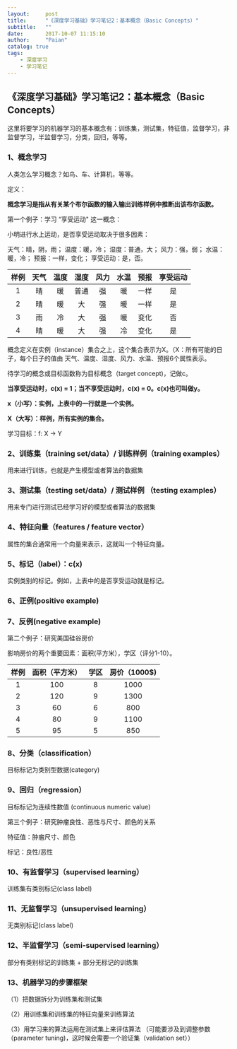 ```yaml
---
layout:     post
title:      "《深度学习基础》学习笔记2：基本概念（Basic Concepts）"
subtitle:   ""
date:       2017-10-07 11:15:10
author:     "Paian"
catalog: true
tags:
    - 深度学习
    - 学习笔记
---
```

## 《深度学习基础》学习笔记2：基本概念（Basic Concepts）

这里将要学习的机器学习的基本概念有：训练集，测试集，特征值，监督学习，非监督学习，半监督学习，分类，回归，等等。

### 1、概念学习

人类怎么学习概念？如鸟、车、计算机，等等。

定义：

**概念学习是指从有关某个布尔函数的输入输出训练样例中推断出该布尔函数。**

第一个例子：学习 “享受运动"  这一概念：

小明进行水上运动，是否享受运动取决于很多因素：

天气：晴，阴，雨；
温度：暖，冷；
湿度：普通，大；
风力：强，弱；
水温：暖，冷；
预报：一样，变化；
享受运动：是，否。

|  样例  |  天气  |  温度  |  湿度  |  风力  |  水温  |  预报  | 享受运动 |
| :--: | :--: | :--: | :--: | :--: | :--: | :--: | :--: |
|  1   |  晴   |  暖   |  普通  |  强   |  暖   |  一样  |  是   |
|  2   |  晴   |  暖   |  大   |  强   |  暖   |  一样  |  是   |
|  3   |  雨   |  冷   |  大   |  强   |  暖   |  变化  |  否   |
|  4   |  晴   |  暖   |  大   |  强   |  冷   |  变化  |  是   |

概念定义在实例（instance）集合之上，这个集合表示为X。（X：所有可能的日子，每个日子的值由 天气、温度、湿度、风力、水温、预报6个属性表示。

待学习的概念或目标函数称为目标概念（target concept)，记做c。

**当享受运动时，c(x) = 1；当不享受运动时，c(x) = 0。c(x)也可叫做y。**

**x（小写）：实例，上表中的一行就是一个实例。**

**X（大写）：样例，所有实例的集合。**

学习目标：f: X -> Y

### 2、训练集（training set/data）/ 训练样例（training examples）

用来进行训练，也就是产生模型或者算法的数据集

### 3、测试集（testing set/data）/ 测试样例 （testing examples）

用来专门进行测试已经学习好的模型或者算法的数据集

### 4、特征向量（features / feature vector）

属性的集合通常用一个向量来表示，这就叫一个特征向量。

### 5、标记（label）：c(x)

实例类别的标记。例如，上表中的是否享受运动就是标记。

### 6、正例(positive example)

### 7、反例(negative example)

第二个例子：研究美国硅谷房价

影响房价的两个重要因素：面积(平方米），学区（评分1-10）。

|  样例  | 面积（平方米） |  学区  | 房价（1000$) |
| :--: | :-----: | :--: | :-------: |
|  1   |   100   |  8   |   1000    |
|  2   |   120   |  9   |   1300    |
|  3   |   60    |  6   |    800    |
|  4   |   80    |  9   |   1100    |
|  5   |   95    |  5   |    850    |

### 8、分类（classification）

目标标记为类别型数据(category)

### 9、回归（regression）

目标标记为连续性数值 (continuous numeric value)

第三个例子：研究肿瘤良性、恶性与尺寸、颜色的关系

特征值：肿瘤尺寸、颜色

标记：良性/恶性

### 10、有监督学习（supervised learning）

训练集有类别标记(class label)

### 11、无监督学习（unsupervised learning）

无类别标记(class label)

### 12、半监督学习（semi-supervised learning）

部分有类别标记的训练集 + 部分无标记的训练集

### 13、机器学习的步骤框架

（1）把数据拆分为训练集和测试集

（2）用训练集和训练集的特征向量来训练算法

（3）用学习来的算法运用在测试集上来评估算法 （可能要涉及到调整参数（parameter tuning)，这时候会需要一个验证集（validation set））